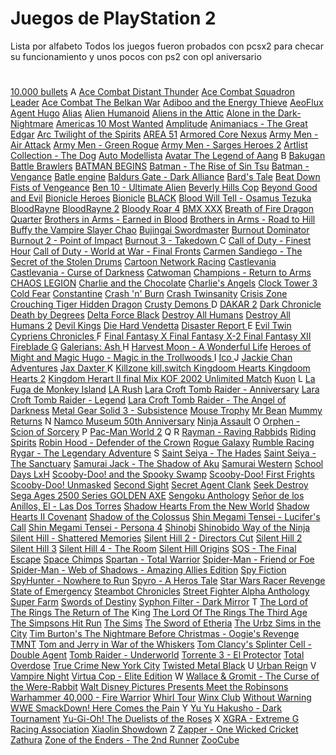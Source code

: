 # Juegos de PlayStation 2
Lista por alfabeto
Todos los juegos fueron probados con pcsx2 para checar su funcionamiento y unos pocos con ps2 con opl aniversario
#
[10.000 bullets](http://q.gs/FRQTN)
A
[Ace Combat Distant Thunder](http://q.gs/FRQTO)
[Ace Combat Squadron Leader](http://q.gs/FRQTP)
[Ace Combat The Belkan War](http://q.gs/FRQTQ)
[Adiboo and the Energy Thieve](http://q.gs/FRQTR)
[AeoFlux](http://q.gs/FRQTS)
[Agent Hugo](http://q.gs/FRQTT)
[Alias](http://q.gs/FRQTU)
[Alien Humanoid](http://q.gs/FRQTV)
[Aliens in the Attic](http://q.gs/FRQTW)
[Alone in the Dark-Nightmare](http://q.gs/FRQTX)
[Americas 10 Most Wanted](http://q.gs/FRQTY)
[Amplitude](http://q.gs/FRQTZ)
[Animaniacs - The Great Edgar](http://q.gs/FRQTa)
[Arc Twilight of the Spirits](http://q.gs/FRQTb)
[AREA 51](http://q.gs/FRQTc)
[Armored Core Nexus](http://q.gs/FRQTd)
[Army Men - Air Attack](http://q.gs/FRQTe)
[Army Men - Green Rogue](http://q.gs/FRQTf)
[Army Men - Sarges Heroes 2](http://q.gs/FRQTg)
[Artlist Collection - The Dog](http://q.gs/FRQTh)
[Auto Modellista](http://q.gs/FRQTi)
[Avatar The Legend of Aang](http://q.gs/FRQTj)
B
[Bakugan Battle Brawlers](http://q.gs/FRQTk)
[BATMAN BEGINS](http://q.gs/FRQTl)
[Batman - The Rise of Sin Tsu](http://q.gs/FRQTm)
[Batman -Vengance](http://q.gs/FRQTn)
[Batle engine](http://q.gs/FRQTo)
[Baldurs Gate - Dark Alliance](http://q.gs/FRQTp)
[Bard's Tale](http://q.gs/FRQTq)
[Beat Down Fists of Vengeance](http://q.gs/FRQTr)
[Ben 10 - Ultimate Alien](http://q.gs/FRQTs)
[Beverly Hills Cop](http://q.gs/FRQTt)
[Beyond Good and Evil](http://q.gs/FRQTu)
[Bionicle Heroes](http://q.gs/FRQTv)
[Bionicle](http://q.gs/FRQTw)
[BLACK](http://q.gs/FRQTx)
[Blood Will Tell - Osamus Tezuka](http://q.gs/FRQTy)
[BloodRayne](http://q.gs/FRQTz)
[BloodRayne 2](http://q.gs/FRQU0)
[Bloody Roar 4](http://q.gs/FRQU1)
[BMX XXX](http://q.gs/FRQU2)
[Breath of Fire Dragon Quarter](http://q.gs/FRQU3)
[Brothers in Arms - Earned in Blood](http://q.gs/FRQU4)
[Brothers in Arms - Road to Hill](http://q.gs/FRQU5)
[Buffy the Vampire Slayer Chao](http://q.gs/FRQU6)
[Bujingai Swordmaster](http://q.gs/FRQU7)
[Burnout Dominator](http://q.gs/FRQU8)
[Burnout 2 - Point of Impact](http://q.gs/FRQU9)
[Burnout 3 - Takedown ](http://q.gs/FRQUA)
C
[Call of Duty - Finest Hour](http://q.gs/FRQUB)
[Call of Duty - World at War - Final Fronts](http://q.gs/FRQUC)
[Carmen Sandiego - The Secret of the Stolen Drums](http://q.gs/FRQUD)
[Cartoon Network Racing](http://q.gs/FRQUE)
[Castlevania](http://q.gs/FRQUF)
[Castlevania - Curse of Darkness](http://q.gs/FRQUG)
[Catwoman](http://q.gs/FRQUH)
[Champions - Return to Arms](http://q.gs/FRQUI)
[CHAOS LEGION](http://q.gs/FRQUJ)
[Charlie and the Chocolate](http://q.gs/FRQUK)
[Charlie's Angels](http://q.gs/FRQUL)
[Clock Tower 3](http://q.gs/FRQUM)
[Cold Fear](http://q.gs/FRQUN)
[Constantine](http://q.gs/FRQUO)
[Crash 'n' Burn](http://q.gs/FRQUP)
[Crash Twinsanity](http://q.gs/FRQUQ)
[Crisis Zone](http://q.gs/FRQUR)
[Crouching Tiger Hidden Dragon](http://q.gs/FRQUS)
[Crusty Demons ](http://q.gs/FRQUT)
D
[DAKAR 2](http://q.gs/FRQUU)
[Dark Chronicle](http://q.gs/FRQUV)
[Death by Degrees](http://q.gs/FRQUW)
[Delta Force Black](http://q.gs/FRQUX)
[Destroy All Humans](http://q.gs/FRQUY)
[Destroy All Humans 2](http://q.gs/FRQUZ)
[Devil Kings](http://q.gs/FRQUa)
[Die Hard Vendetta](http://q.gs/FRQUb)
[Disaster Report ](http://q.gs/FRQUc)
E
[Evil Twin Cypriens Chronicles ](http://q.gs/FRQUd)
F 
[Final Fantasy X ](http://q.gs/FRQUe)
[Final Fantasy X-2 ](http://q.gs/FRQUf)
[Final Fantasy XII](http://q.gs/FRQUg)
[Fireblade G](http://q.gs/FRQUh)
[Galerians: Ash ](http://q.gs/FRQUi)
H 
[Harvest Moon - A Wonderful Life](http://q.gs/FRQUj)
[Heroes of Might and Magic ](http://q.gs/FRQUk)
[Hugo - Magic in the Trollwoods ](http://q.gs/FRQUl)
I 
[Ico ](http://q.gs/FRQUm)
J 
[Jackie Chan Adventures](http://q.gs/FRQUn)
[Jax Daxter ](http://q.gs/FRQUo)
K 
[Killzone ](http://q.gs/FRQUp)
[kill.switch ](http://q.gs/FRQUq)
[Kingdoom Hearts ](http://q.gs/FRQUr)
[Kingdoom Hearts 2](http://q.gs/FRQUs)
[Kingdom Herart II final Mix ](http://q.gs/FRQUt)
[KOF 2002 Unlimited Match](http://q.gs/FRQUu)
[Kuon](http://q.gs/FRQUv)
L
[La Fuga de Monkey Island](http://q.gs/FRQUw)
[LA Rush](http://q.gs/FRQUx)
[Lara Croft Tomb Raider - Anniversary](http://q.gs/FRQUy)
[Lara Croft Tomb Raider - Legend](http://q.gs/FRQUz)
[Lara Croft Tomb Raider - The Angel of Darkness](http://q.gs/FRQV0)
[Metal Gear Solid 3 - Subsistence](http://q.gs/FRQV1)
[Mouse Trophy](http://q.gs/FRQV2)
[Mr Bean](http://q.gs/FRQV3)
[Mummy Returns](http://q.gs/FRQV4)
N
[Namco Museum 50th Anniversary](http://q.gs/FRQV5)
[Ninja Assault](http://q.gs/FRQV6)
O
[Orphen - Scion of Sorcery](http://q.gs/FRQV7)
P
[Pac-Man World 2](http://q.gs/FRQV8)
Q
R
[Rayman - Raving Rabbids](http://q.gs/FRQV9)
[Riding Spirits](http://q.gs/FRQVA)
[Robin Hood - Defender of the Crown](http://q.gs/FRQVB)
[Rogue Galaxy](http://q.gs/FRQVC)
[Rumble Racing](http://q.gs/FRQVD)
[Rygar - The Legendary Adventure](http://q.gs/FRQVE)
S
[Saint Seiya - The Hades](http://q.gs/FRQVF)
[Saint Seiya - The Sanctuary](http://q.gs/FRQVG)
[Samurai Jack - The Shadow of Aku](http://q.gs/FRQVH)
[Samurai Western](http://q.gs/FRQVI)
[School Days LxH](http://q.gs/FRQVJ)
[Scooby-Doo! and the Spooky Swamp](http://q.gs/FRQVK)
[Scooby-Doo! First Frights](http://q.gs/FRQVL)
[Scooby-Doo! Unmasked](http://q.gs/FRQVM)
[Second Sight](http://q.gs/FRQVN)
[Secret Agent Clank](http://q.gs/FRQVO)
[Seek Destroy](http://q.gs/FRQVP)
[Sega Ages 2500 Series GOLDEN AXE](http://q.gs/FRQVQ)
[Sengoku Anthology](http://q.gs/FRQVR)
[Señor de los Anillos, El - Las Dos Torres](http://q.gs/FRQVS)
[Shadow Hearts From the New World](http://q.gs/FRQVT)
[Shadow Hearts II Covenant](http://q.gs/FRQVU)
[Shadow of the Colossus](http://q.gs/FRQVV)
[Shin Megami Tensei - Lucifer's Call](http://q.gs/FRQVW)
[Shin Megami Tensei - Persona 4](http://q.gs/FRQVX)
[Shinobi](http://q.gs/FRQVY)
[Shinobido Way of the Ninja](http://q.gs/FRQVZ)
[Silent Hill - Shattered Memories](http://q.gs/FRQVa)
[Silent Hill 2 - Directors Cut](http://q.gs/FRQVb)
[Silent Hill 2](http://q.gs/FRQVc)
[Silent Hill 3](http://q.gs/FRQVd)
[Silent Hill 4 - The Room](http://q.gs/FRQVe)
[Silent Hill Origins](http://q.gs/FRQVf)
[SOS - The Final Escape](http://q.gs/FRQVg)
[Space Chimps](http://q.gs/FRQVh)
[Spartan - Total Warrior](http://q.gs/FRQVi)
[Spider-Man - Friend or Foe](http://q.gs/FRQVj)
[Spider-Man - Web of Shadows - Amazing Allies Edition](http://q.gs/FRQVk)
[Spy Fiction](http://q.gs/FRQVl)
[SpyHunter - Nowhere to Run](http://q.gs/FRQVm)
[Spyro - A Heros Tale](http://q.gs/FRQVn)
[Star Wars Racer Revenge](http://q.gs/FRQVo)
[State of Emergency](http://q.gs/FRQVp)
[Steambot Chronicles](http://q.gs/FRQVq)
[Street Fighter Alpha Anthology](http://q.gs/FRQVr)
[Super Farm](http://q.gs/FRQVs)
[Swords of Destiny](http://q.gs/FRQVt)
[Syphon Filter - Dark Mirror](http://q.gs/FRQVu)
T
[The Lord of The Rings The Return of The](http://q.gs/FRQVv)
King
[The Lord Of The Rings The Third Age](http://q.gs/FRQVw)
[The Simpsons Hit Run](http://q.gs/FRQVx)
[The Sims](http://q.gs/FRQVy)
[The Sword of Etheria](http://q.gs/FRQVz)
[The Urbz Sims in the City](http://q.gs/FRQW0)
[Tim Burton's The Nightmare Before Christmas - Oogie's Revenge](http://q.gs/FRQW1)
[TMNT](http://q.gs/FRQW2)
[Tom and Jerry in War of the Whiskers](http://q.gs/FRQW3)
[Tom Clancy's Splinter Cell - Double Agent](http://q.gs/FRQW4)
[Tomb Raider - Underworld](http://q.gs/FRQW5)
[Torrente 3 - El Protector](http://q.gs/FRQW6)
[Total Overdose](http://q.gs/FRQW7)
[True Crime New York City](http://q.gs/FRQW8)
[Twisted Metal Black](http://q.gs/FRQW9)
U
[Urban Reign](http://q.gs/FRQWA)
V
[Vampire Night](http://q.gs/FRQWB)
[Virtua Cop - Elite Edition](http://q.gs/FRQWC)
W
[Wallace & Gromit - The Curse of the Were-Rabbit](http://q.gs/FRQWD)
[Walt Disney Pictures Presents Meet the Robinsons](http://q.gs/FRQWE)
[Warhammer 40,000 - Fire Warrior](http://q.gs/FRQWF)
[Whirl Tour](http://q.gs/FRQWG)
[Winx Club](http://q.gs/FRQWH)
[Without Warning](http://q.gs/FRQWI)
[WWE SmackDown! Here Comes the Pain](http://q.gs/FRQWJ)
Y
[Yu Yu Hakusho - Dark Tournament](http://q.gs/FRQWK)
[Yu-Gi-Oh! The Duelists of the Roses](http://q.gs/FRQWL)
X
[XGRA - Extreme G Racing Association](http://q.gs/FRQWM)
[Xiaolin Showdown](http://q.gs/FRQWN)
Z
[Zapper - One Wicked Cricket](http://q.gs/FRQWO)
[Zathura](http://q.gs/FRQWP)
[Zone of the Enders - The 2nd Runner](http://q.gs/FRQWQ)
[ZooCube](http://q.gs/FRQWR)
